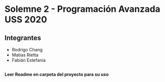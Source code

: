 # Solemne 2 - Programación Avanzada USS 2020

## Integrantes
* Rodrigo Chang
* Matias Rietta
* Fabián Estefania

##
<b>Leer Readme en carpeta del proyecto para su uso<b>
